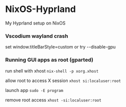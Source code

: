 # NixOS-Hyprland
My Hyprland setup on NixOS

### Vscodium wayland crash
set window.titleBarStyle=custom 
or try --disable-gpu

### Running GUI apps as root (gparted)
run shell with xhost
``nix-shell -p xorg.xhost``

allow root to access X session
``xhost si:localuser:root``

launch app 
``sudo -E program``

remove root access
``xhost -si:localuser:root``

